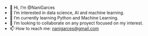 - 👋 Hi, I’m @NaniGarces
- 👀 I’m interested in data science, AI and machine learning.
- 🌱 I’m currently learning Python and Machine Learning.
- 💞️ I’m looking to collaborate on any proyect focused on my interest.
- 📫 How to reach me: nanigarces@gmail.com

<!---
NaniGarces/NaniGarces is a ✨ special ✨ repository because its `README.md` (this file) appears on your GitHub profile.
You can click the Preview link to take a look at your changes.
--->
